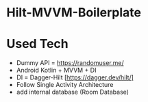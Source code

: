 # Hilt-MVVM-Boilerplate
# Used Tech
* Dummy API = https://randomuser.me/
* Android Kotlin + MVVM + DI
* DI = Dagger-Hilt [https://dagger.dev/hilt/]
* Follow Single Activity Architecture
* add internal database (Room Database)
